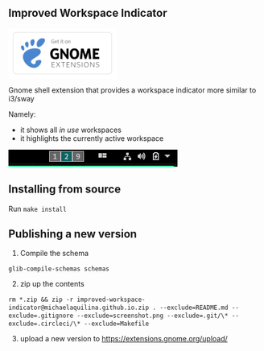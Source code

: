 ## Improved Workspace Indicator

[<img src="https://raw.githubusercontent.com/andyholmes/gnome-shell-extensions-badge/master/get-it-on-ego.svg?sanitize=true" alt="Get it on GNOME Extensions" height="100" align="middle">][gextension]

Gnome shell extension that provides a workspace indicator more similar to i3/sway

Namely:

- it shows all _in use_ workspaces
- it highlights the currently active workspace

![Screenshot](screenshot.png)

## Installing from source

Run `make install`

## Publishing a new version

1. Compile the schema

```shell
glib-compile-schemas schemas
```

2. zip up the contents

```shell
rm *.zip && zip -r improved-workspace-indicator@michaelaquilina.github.io.zip . --exclude=README.md --exclude=.gitignore --exclude=screenshot.png --exclude=.git/\* --exclude=.circleci/\* --exclude=Makefile
```

3. upload a new version to https://extensions.gnome.org/upload/

[gextension]: https://extensions.gnome.org/extension/3968/improved-workspace-indicator/
